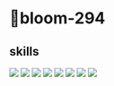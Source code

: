 <h1>💐bloom-294</h1>
<h2>skills</h2>
<p style="display:inline margin-top:0px;">
  <img src="https://img.shields.io/badge/-Sass-fffafa.svg?logo=sass&style=for-the-badge" />
  <img src="https://img.shields.io/badge/-TailwindCSS-fffafa.svg?logo=tailwindcss&style=for-the-badge" />
  <img src="https://img.shields.io/badge/-next.js-fffafa?style=for-the-badge&logo=next.js&logoColor=black" />
  <img src="https://img.shields.io/badge/-React-fffafa?style=for-the-badge&logo=react&logoColor=61DAFB" />
  <img src="https://img.shields.io/badge/storybook-fffafa.svg?logo=storybook&style=for-the-badge" />
  <img src="https://img.shields.io/badge/gulp-fffafa.svg?logo=gulp&style=for-the-badge" />
  <img src="https://img.shields.io/badge/-Node.js-fffafa.svg?logo=node.js&style=for-the-badge" />
  <img src="https://img.shields.io/badge/javascript-fffafa.svg?logo=javascript&style=for-the-badge" />
</p>
